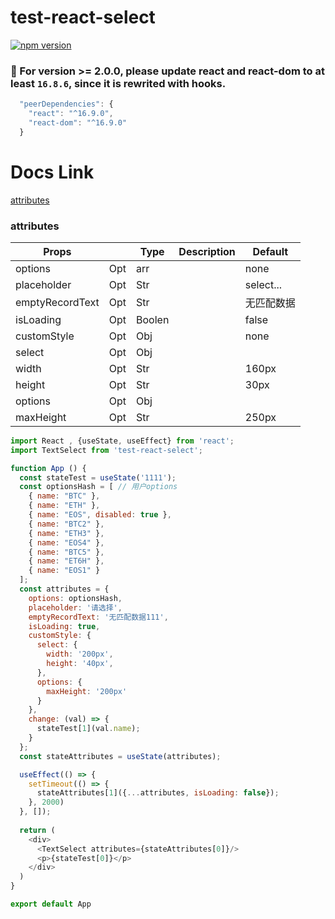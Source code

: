 # test-react-select

[![npm version](https://badge.fury.io/js/test-react-select.svg)](https://badge.fury.io/js/test-react-select)

###  :tada: For version >= 2.0.0, please update react and react-dom to at least ```16.8.6```, since it is rewrited with hooks.
```js
  "peerDependencies": {
    "react": "^16.9.0",
    "react-dom": "^16.9.0"
  }
```
# Docs Link
[attributes](#attributes)

### <a name="attributes"></a>attributes

|Props                             |       |Type    |Description                                  |Default     |
|---                               |---    |---     |---                                          |  ---       |
|options                           |  Opt  |  arr   |                                             |  none      |
|placeholder                       |  Opt  |  Str   |                                             |  select... |
|emptyRecordText                   |  Opt  |  Str   |                                             |  无匹配数据  |
|isLoading                         |  Opt  |  Boolen|                                             |  false     |
|customStyle                       |  Opt  |  Obj   |                                             |  none      |
|select                            |  Opt  |  Obj   |                                             |            |
|width                             |  Opt  |  Str   |                                             |  160px     |  
|height                            |  Opt  |  Str   |                                             |  30px      |
|options                           |  Opt  |  Obj   |                                             |            |
|maxHeight                         |  Opt  |  Str   |                                             |  250px     |


```js
import React , {useState, useEffect} from 'react';
import TextSelect from 'test-react-select';

function App () {
  const stateTest = useState('1111');
  const optionsHash = [ // 用户options
    { name: "BTC" },
    { name: "ETH" },
    { name: "EOS", disabled: true },
    { name: "BTC2" },
    { name: "ETH3" },
    { name: "EOS4" },
    { name: "BTC5" },
    { name: "ET6H" },
    { name: "EOS1" }
  ];
  const attributes = {
    options: optionsHash,
    placeholder: '请选择',
    emptyRecordText: '无匹配数据111',
    isLoading: true,
    customStyle: {
      select: {
        width: '200px',
        height: '40px',
      },
      options: {
        maxHeight: '200px'
      }
    },
    change: (val) => {
      stateTest[1](val.name);
    }
  };
  const stateAttributes = useState(attributes);

  useEffect(() => {
    setTimeout(() => {
      stateAttributes[1]({...attributes, isLoading: false});
    }, 2000)
  }, []);
  
  return (
    <div>
      <TextSelect attributes={stateAttributes[0]}/>
      <p>{stateTest[0]}</p>
    </div>
  )
}

export default App
```
